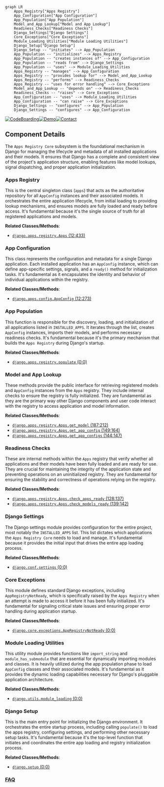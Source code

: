 ```mermaid
graph LR
    Apps_Registry["Apps Registry"]
    App_Configuration["App Configuration"]
    App_Population["App Population"]
    Model_and_App_Lookup["Model and App Lookup"]
    Readiness_Checks["Readiness Checks"]
    Django_Settings["Django Settings"]
    Core_Exceptions["Core Exceptions"]
    Module_Loading_Utilities["Module Loading Utilities"]
    Django_Setup["Django Setup"]
    Django_Setup -- "initiates" --> App_Population
    App_Population -- "initializes" --> Apps_Registry
    App_Population -- "creates instances of" --> App_Configuration
    App_Population -- "reads from" --> Django_Settings
    App_Population -- "uses" --> Module_Loading_Utilities
    Apps_Registry -- "manages" --> App_Configuration
    Apps_Registry -- "provides lookup for" --> Model_and_App_Lookup
    Apps_Registry -- "performs" --> Readiness_Checks
    Apps_Registry -- "uses for error handling" --> Core_Exceptions
    Model_and_App_Lookup -- "depends on" --> Readiness_Checks
    Readiness_Checks -- "raises" --> Core_Exceptions
    App_Configuration -- "uses" --> Module_Loading_Utilities
    App_Configuration -- "can raise" --> Core_Exceptions
    Django_Settings -- "configures" --> App_Population
    Django_Settings -- "configures" --> App_Configuration
```
[![CodeBoarding](https://img.shields.io/badge/Generated%20by-CodeBoarding-9cf?style=flat-square)](https://github.com/CodeBoarding/GeneratedOnBoardings)[![Demo](https://img.shields.io/badge/Try%20our-Demo-blue?style=flat-square)](https://www.codeboarding.org/demo)[![Contact](https://img.shields.io/badge/Contact%20us%20-%20contact@codeboarding.org-lightgrey?style=flat-square)](mailto:contact@codeboarding.org)

## Component Details

The `Apps Registry Core` subsystem is the foundational mechanism in Django for managing the lifecycle and metadata of all installed applications and their models. It ensures that Django has a complete and consistent view of the project's application structure, enabling features like model lookups, signal dispatching, and proper application initialization.

### Apps Registry
This is the central singleton class (`apps`) that acts as the authoritative repository for all `AppConfig` instances and their associated models. It orchestrates the entire application lifecycle, from initial loading to providing lookup mechanisms, and ensures models are fully loaded and ready before access. It's fundamental because it's the single source of truth for all registered applications and models.


**Related Classes/Methods**:

- <a href="https://github.com/django/django/blob/master/django/apps/registry.py#L12-L433" target="_blank" rel="noopener noreferrer">`django.apps.registry.Apps` (12:433)</a>


### App Configuration
This class represents the configuration and metadata for a single Django application. Each installed application has an `AppConfig` instance, which can define app-specific settings, signals, and a `ready()` method for initialization tasks. It's fundamental as it encapsulates the identity and behavior of individual applications within the registry.


**Related Classes/Methods**:

- <a href="https://github.com/django/django/blob/master/django/apps/config.py#L12-L273" target="_blank" rel="noopener noreferrer">`django.apps.config.AppConfig` (12:273)</a>


### App Population
This function is responsible for the discovery, loading, and initialization of all applications listed in `INSTALLED_APPS`. It iterates through the list, creates `AppConfig` instances, imports their models, and performs necessary readiness checks. It's fundamental because it's the primary mechanism that builds the `Apps Registry` during Django's startup.


**Related Classes/Methods**:

- <a href="https://github.com/django/django/blob/master/django/apps/registry.py#L0-L0" target="_blank" rel="noopener noreferrer">`django.apps.registry.populate` (0:0)</a>


### Model and App Lookup
These methods provide the public interface for retrieving registered models and `AppConfig` instances from the `Apps` registry. They include internal checks to ensure the registry is fully initialized. They are fundamental as they are the primary way other Django components and user code interact with the registry to access application and model information.


**Related Classes/Methods**:

- <a href="https://github.com/django/django/blob/master/django/apps/registry.py#L187-L212" target="_blank" rel="noopener noreferrer">`django.apps.registry.Apps.get_model` (187:212)</a>
- <a href="https://github.com/django/django/blob/master/django/apps/registry.py#L149-L164" target="_blank" rel="noopener noreferrer">`django.apps.registry.Apps.get_app_config` (149:164)</a>
- <a href="https://github.com/django/django/blob/master/django/apps/registry.py#L144-L147" target="_blank" rel="noopener noreferrer">`django.apps.registry.Apps.get_app_configs` (144:147)</a>


### Readiness Checks
These are internal methods within the `Apps` registry that verify whether all applications and their models have been fully loaded and are ready for use. They are crucial for maintaining the integrity of the application state and preventing operations on an uninitialized registry. They are fundamental for ensuring the stability and correctness of operations relying on the registry.


**Related Classes/Methods**:

- <a href="https://github.com/django/django/blob/master/django/apps/registry.py#L128-L137" target="_blank" rel="noopener noreferrer">`django.apps.registry.Apps.check_apps_ready` (128:137)</a>
- <a href="https://github.com/django/django/blob/master/django/apps/registry.py#L139-L142" target="_blank" rel="noopener noreferrer">`django.apps.registry.Apps.check_models_ready` (139:142)</a>


### Django Settings
The Django settings module provides configuration for the entire project, most notably the `INSTALLED_APPS` list. This list dictates which applications the `Apps Registry Core` needs to load and manage. It's fundamental because it provides the initial input that drives the entire app loading process.


**Related Classes/Methods**:

- <a href="https://github.com/django/django/blob/master/django/template/backends/django.py#L0-L0" target="_blank" rel="noopener noreferrer">`django.conf.settings` (0:0)</a>


### Core Exceptions
This module defines standard Django exceptions, including `AppRegistryNotReady`, which is specifically raised by the `Apps Registry` when an attempt is made to access it before it has been fully initialized. It's fundamental for signaling critical state issues and ensuring proper error handling during application startup.


**Related Classes/Methods**:

- <a href="https://github.com/django/django/blob/master/django/core/exceptions.py#L0-L0" target="_blank" rel="noopener noreferrer">`django.core.exceptions.AppRegistryNotReady` (0:0)</a>


### Module Loading Utilities
This utility module provides functions like `import_string` and `module_has_submodule` that are essential for dynamically importing modules and classes. It is heavily utilized during the app population phase to load `AppConfig` classes and their associated models. It's fundamental as it provides the dynamic loading capabilities necessary for Django's pluggable application architecture.


**Related Classes/Methods**:

- <a href="https://github.com/django/django/blob/master/django/utils/module_loading.py#L0-L0" target="_blank" rel="noopener noreferrer">`django.utils.module_loading` (0:0)</a>


### Django Setup
This is the main entry point for initializing the Django environment. It orchestrates the entire startup process, including calling `populate()` to load the apps registry, configuring settings, and performing other necessary setup tasks. It's fundamental because it's the top-level function that initiates and coordinates the entire app loading and registry initialization process.


**Related Classes/Methods**:

- <a href="https://github.com/django/django/blob/master/django/template/backends/django.py#L0-L0" target="_blank" rel="noopener noreferrer">`django.setup` (0:0)</a>




### [FAQ](https://github.com/CodeBoarding/GeneratedOnBoardings/tree/main?tab=readme-ov-file#faq)